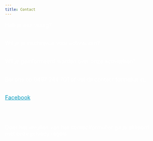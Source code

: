 ```yaml
---
title: Contact
---
```

<FONT SIZE="+1" COLOR="#FFFFFF" FACE="">

Heb je een vraag? <br><br>

Wil je je inschrijven voor activiteiten? <br><br>

Wil je geinformeerd worden over onze activiteiten? <br><br>

Bel ons op 0497 244 701 of vul dit contact formulier in.<br><br>

<a class="f-ogo_rgb_hex-22.png" href="https://www.facebook.com/schakelretie.retie" style="color: #059abd" target="_blank">Facebook</a>

<br>

<br>

Door het invullen van het contactformulier ga je akkoord met onze privacy regels.<br>

<br>

</FONT>
